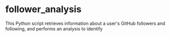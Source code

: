 # follower_analysis
This Python script retrieves information about a user's GitHub followers and following, and performs an analysis to identify
